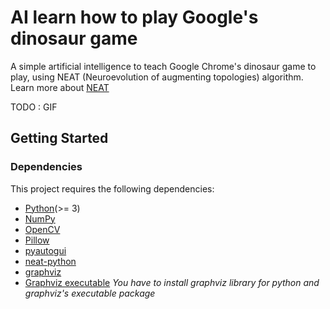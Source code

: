 # AI learn how to play Google's dinosaur game
A simple artificial intelligence to teach Google Chrome's dinosaur game to play, using NEAT (Neuroevolution of augmenting topologies) algorithm. Learn more about [NEAT](https://en.wikipedia.org/wiki/Neuroevolution_of_augmenting_topologies)

TODO : GIF


## Getting Started

### Dependencies
This project requires the following dependencies:
* [Python](https://www.python.org/downloads)(>= 3)
* [NumPy](http://www.numpy.org)
* [OpenCV](https://opencv.org/releases/)
* [Pillow](https://pillow.readthedocs.io/en/stable/installation.html)
* [pyautogui](https://pyautogui.readthedocs.io/en/latest/install.html)
* [neat-python](https://neat-python.readthedocs.io/en/latest/installation.html)
* [graphviz](https://pypi.org/project/graphviz/)
* [Graphviz executable](https://www.graphviz.org/download/)
*You have to install graphviz library for python and graphviz's executable package*

